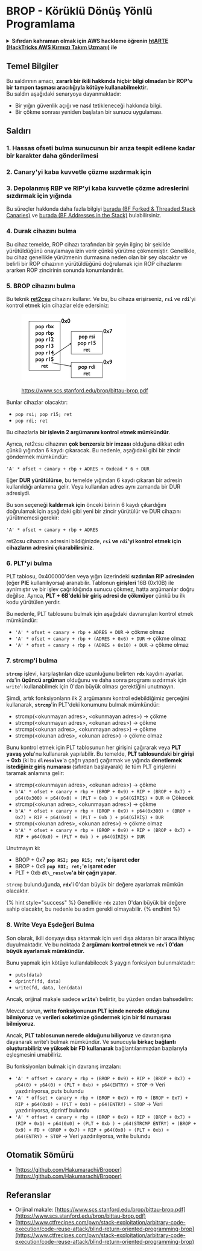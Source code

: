 # BROP - Körüklü Dönüş Yönlü Programlama

<details>

<summary><strong>Sıfırdan kahraman olmak için AWS hackleme öğrenin</strong> <a href="https://training.hacktricks.xyz/courses/arte"><strong>htARTE (HackTricks AWS Kırmızı Takım Uzmanı)</strong></a><strong> ile</strong></summary>

HackTricks'ı desteklemenin diğer yolları:

* **Şirketinizi HackTricks'te reklam görmek istiyorsanız** veya **HackTricks'i PDF olarak indirmek istiyorsanız** [**ABONELİK PLANLARI**]'na göz atın (https://github.com/sponsors/carlospolop)!
* [**Resmi PEASS & HackTricks ürünlerini**](https://peass.creator-spring.com) edinin
* [**PEASS Ailesi'ni**](https://opensea.io/collection/the-peass-family) keşfedin, özel [**NFT'lerimiz**](https://opensea.io/collection/the-peass-family) koleksiyonumuz
* **Katılın** 💬 [**Discord grubuna**](https://discord.gg/hRep4RUj7f) veya [**telegram grubuna**](https://t.me/peass) veya bizi **Twitter** 🐦 [**@hacktricks\_live**](https://twitter.com/hacktricks\_live)**'da takip edin**.
* **Hacking püf noktalarınızı göndererek HackTricks ve HackTricks Cloud github depolarına PR göndererek paylaşın**.

</details>

## Temel Bilgiler

Bu saldırının amacı, **zararlı bir ikili hakkında hiçbir bilgi olmadan bir ROP'u bir tampon taşması aracılığıyla kötüye kullanabilmektir**.\
Bu saldırı aşağıdaki senaryoya dayanmaktadır:

* Bir yığın güvenlik açığı ve nasıl tetikleneceği hakkında bilgi.
* Bir çökme sonrası yeniden başlatan bir sunucu uygulaması.

## Saldırı

### **1. Hassas ofseti bulma** sunucunun bir arıza tespit edilene kadar bir karakter daha gönderilmesi

### **2. Canary'yi kaba kuvvetle çözme** sızdırmak için&#x20;

### **3. Depolanmış RBP ve RIP'yi kaba kuvvetle çözme** adreslerini sızdırmak için yığında

Bu süreçler hakkında daha fazla bilgiyi [burada (BF Forked & Threaded Stack Canaries)](../common-binary-protections-and-bypasses/stack-canaries/bf-forked-stack-canaries.md) ve [burada (BF Addresses in the Stack)](../common-binary-protections-and-bypasses/pie/bypassing-canary-and-pie.md) bulabilirsiniz.

### **4. Durak cihazını bulma**

Bu cihaz temelde, ROP cihazı tarafından bir şeyin ilginç bir şekilde yürütüldüğünü onaylamaya izin verir çünkü yürütme çökmemiştir. Genellikle, bu cihaz genellikle yürütmenin durmasına neden olan bir şey olacaktır ve belirli bir ROP cihazının yürütüldüğünü doğrulamak için ROP cihazlarını ararken ROP zincirinin sonunda konumlandırılır.

### **5. BROP cihazını bulma**

Bu teknik [**ret2csu**](ret2csu.md) cihazını kullanır. Ve bu, bu cihaza erişirseniz, **`rsi`** ve **`rdi`**'yi kontrol etmek için cihazlar elde edersiniz:

<figure><img src="../../.gitbook/assets/image.png" alt="" width="278"><figcaption><p><a href="https://www.scs.stanford.edu/brop/bittau-brop.pdf">https://www.scs.stanford.edu/brop/bittau-brop.pdf</a></p></figcaption></figure>

Bunlar cihazlar olacaktır:

* `pop rsi; pop r15; ret`
* `pop rdi; ret`

Bu cihazlarla **bir işlevin 2 argümanını kontrol etmek mümkündür**.

Ayrıca, ret2csu cihazının **çok benzersiz bir imzası** olduğuna dikkat edin çünkü yığından 6 kaydı çıkaracak. Bu nedenle, aşağıdaki gibi bir zincir göndermek mümkündür:

`'A' * ofset + canary + rbp + ADRES + 0xdead * 6 + DUR`

Eğer **DUR yürütülürse**, bu temelde yığından 6 kaydı çıkaran bir adresin kullanıldığı anlamına gelir. Veya kullanılan adres aynı zamanda bir DUR adresiydi.

Bu son seçeneği **kaldırmak için** önceki birinin 6 kaydı çıkardığını doğrulamak için aşağıdaki gibi yeni bir zincir yürütülür ve DUR cihazını yürütmemesi gerekir:

`'A' * ofset + canary + rbp + ADRES`

ret2csu cihazının adresini bildiğinizde, **`rsi` ve `rdi`'yi kontrol etmek için cihazların adresini çıkarabilirsiniz**.

### 6. PLT'yi bulma

PLT tablosu, 0x400000'den veya yığın üzerindeki **sızdırılan RIP adresinden** (eğer **PIE** kullanılıyorsa) aranabilir. Tablonun **girişleri** 16B (0x10B) ile ayrılmıştır ve bir işlev çağrıldığında sunucu çökmez, hatta argümanlar doğru değilse. Ayrıca, **PLT + 6B'deki bir giriş adresi de çökmüyor** çünkü bu ilk kodu yürütülen yerdir.

Bu nedenle, PLT tablosunu bulmak için aşağıdaki davranışları kontrol etmek mümkündür:

* `'A' * ofset + canary + rbp + ADRES + DUR` -> çökme olmaz
* `'A' * ofset + canary + rbp + (ADRES + 0x6) + DUR` -> çökme olmaz
* `'A' * ofset + canary + rbp + (ADRES + 0x10) + DUR` -> çökme olmaz

### 7. strcmp'i bulma

**`strcmp`** işlevi, karşılaştırılan dize uzunluğunu belirten **`rdx`** kaydını ayarlar. **`rdx`**'in **üçüncü argüman** olduğunu ve daha sonra programı sızdırmak için `write`'ı kullanabilmek için 0'dan büyük olması gerektiğini unutmayın.

Şimdi, artık fonksiyonların ilk 2 argümanını kontrol edebildiğimiz gerçeğini kullanarak, **`strcmp`**'in PLT'deki konumunu bulmak mümkündür:

* strcmp(\<okunmayan adres>, \<okunmayan adres>) -> çökme
* strcmp(\<okunmayan adres>, \<okunan adres>) -> çökme
* strcmp(\<okunan adres>, \<okunmayan adres>) -> çökme
* strcmp(\<okunan adres>, \<okunan adres>) -> çökme olmaz

Bunu kontrol etmek için PLT tablosunun her girişini çağırarak veya **PLT yavaş yolu**'nu kullanarak yapılabilir. Bu temelde, **PLT tablosundaki bir girişi + 0xb** (ki bu **`dlresolve`**'a çağrı yapar) çağırmak ve yığında **denetlemek istediğiniz giriş numarası** (sıfırdan başlayarak) ile tüm PLT girişlerini taramak anlamına gelir:

* strcmp(\<okunmayan adres>, \<okunan adres>) -> çökme
* `b'A' * ofset + canary + rbp + (BROP + 0x9) + RIP + (BROP + 0x7) + p64(0x300) + p64(0x0) + (PLT + 0xb ) + p64(GİRİŞ) + DUR` -> Çökecek
* strcmp(\<okunan adres>, \<okunmayan adres>) -> çökme
* `b'A' * ofset + canary + rbp + (BROP + 0x9) + p64(0x300) + (BROP + 0x7) + RIP + p64(0x0) + (PLT + 0xb ) + p64(GİRİŞ) + DUR`&#x20;
* strcmp(\<okunan adres>, \<okunan adres>) -> çökme olmaz
* `b'A' * ofset + canary + rbp + (BROP + 0x9) + RIP + (BROP + 0x7) + RIP + p64(0x0) + (PLT + 0xb ) + p64(GİRİŞ) + DUR`&#x20;

Unutmayın ki:

* BROP + 0x7 **`pop RSI; pop R15; ret;`'e işaret eder**
* BROP + 0x9 **`pop RDI; ret;`'e işaret eder**
* PLT + 0xb **`dl\_resolve`'a bir çağrı yapar**.

`strcmp` bulunduğunda, **`rdx`**'i 0'dan büyük bir değere ayarlamak mümkün olacaktır.

{% hint style="success" %}
Genellikle `rdx` zaten 0'dan büyük bir değere sahip olacaktır, bu nedenle bu adım gerekli olmayabilir.
{% endhint %}
### 8. Write Veya Eşdeğeri Bulma

Son olarak, ikili dosyayı dışa aktarmak için veri dışa aktaran bir araca ihtiyaç duyulmaktadır. Ve bu noktada **2 argümanı kontrol etmek ve `rdx`'i 0'dan büyük ayarlamak mümkündür.**

Bunu yapmak için kötüye kullanılabilecek 3 yaygın fonksiyon bulunmaktadır:

* `puts(data)`
* `dprintf(fd, data)`
* `write(fd, data, len(data)`

Ancak, orijinal makale sadece **`write`**'ı belirtir, bu yüzden ondan bahsedelim:

Mevcut sorun, **write fonksiyonunun PLT içinde nerede olduğunu bilmiyoruz** ve **verileri soketimize göndermek için bir fd numarası bilmiyoruz**.

Ancak, **PLT tablosunun nerede olduğunu biliyoruz** ve davranışına dayanarak write'ı bulmak mümkündür. Ve sunucuyla **birkaç bağlantı oluşturabiliriz ve yüksek bir FD kullanarak** bağlantılarımızdan bazılarıyla eşleşmesini umabiliriz.

Bu fonksiyonları bulmak için davranış imzaları:

* `'A' * offset + canary + rbp + (BROP + 0x9) + RIP + (BROP + 0x7) + p64(0) + p64(0) + (PLT + 0xb) + p64(ENTRY) + STOP`  -> Veri yazdırılıyorsa, puts bulundu
* `'A' * offset + canary + rbp + (BROP + 0x9) + FD + (BROP + 0x7) + RIP + p64(0x0) + (PLT + 0xb) + p64(ENTRY) + STOP`  -> Veri yazdırılıyorsa, dprintf bulundu
* `'A' * offset + canary + rbp + (BROP + 0x9) + RIP + (BROP + 0x7) + (RIP + 0x1) + p64(0x0) + (PLT + 0xb ) + p64(STRCMP ENTRY) + (BROP + 0x9) + FD + (BROP + 0x7) + RIP + p64(0x0) + (PLT + 0xb) + p64(ENTRY) + STOP`  -> Veri yazdırılıyorsa, write bulundu

## Otomatik Sömürü

* [https://github.com/Hakumarachi/Bropper](https://github.com/Hakumarachi/Bropper)

## Referanslar

* Orijinal makale: [https://www.scs.stanford.edu/brop/bittau-brop.pdf](https://www.scs.stanford.edu/brop/bittau-brop.pdf)
* [https://www.ctfrecipes.com/pwn/stack-exploitation/arbitrary-code-execution/code-reuse-attack/blind-return-oriented-programming-brop](https://www.ctfrecipes.com/pwn/stack-exploitation/arbitrary-code-execution/code-reuse-attack/blind-return-oriented-programming-brop)
